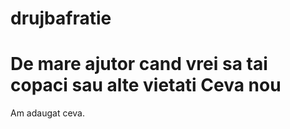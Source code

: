 # drujbafratie
De mare ajutor cand vrei sa tai copaci sau alte vietati
Ceva nou
===
Am adaugat ceva.